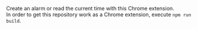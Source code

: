 Create an alarm or read the current time with this Chrome extension. <br/>
In order to get this repository work as a Chrome extension, execute `npm run build`.
